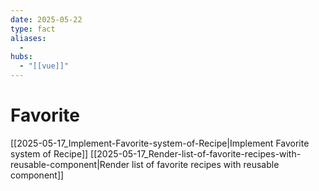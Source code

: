 ```yaml
---
date: 2025-05-22
type: fact
aliases:
  -
hubs:
  - "[[vue]]"
---
```


# Favorite

[[2025-05-17_Implement-Favorite-system-of-Recipe|Implement Favorite system of Recipe]]
[[2025-05-17_Render-list-of-favorite-recipes-with-reusable-component|Render list of favorite recipes with reusable component]]

